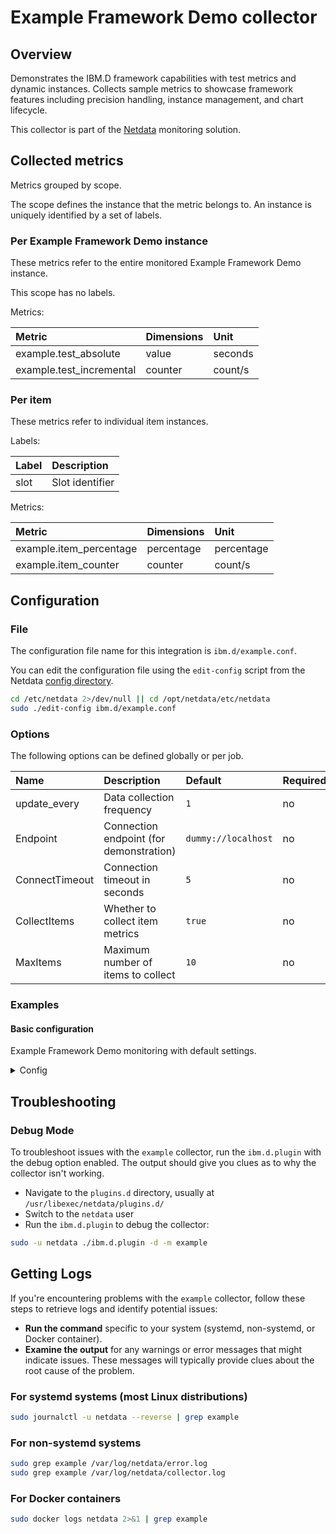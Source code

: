 # Example Framework Demo collector

## Overview

Demonstrates the IBM.D framework capabilities with test metrics and dynamic instances.
Collects sample metrics to showcase framework features including precision handling,
instance management, and chart lifecycle.


This collector is part of the [Netdata](https://github.com/netdata/netdata) monitoring solution.

## Collected metrics

Metrics grouped by scope.

The scope defines the instance that the metric belongs to. An instance is uniquely identified by a set of labels.

### Per Example Framework Demo instance


These metrics refer to the entire monitored Example Framework Demo instance.

This scope has no labels.

Metrics:

| Metric | Dimensions | Unit |
|:-------|:-----------|:-----|
| example.test_absolute | value | seconds |
| example.test_incremental | counter | count/s |



### Per item

These metrics refer to individual item instances.

Labels:

| Label | Description |
|:------|:------------|
| slot | Slot identifier |

Metrics:

| Metric | Dimensions | Unit |
|:-------|:-----------|:-----|
| example.item_percentage | percentage | percentage |
| example.item_counter | counter | count/s |


## Configuration

### File

The configuration file name for this integration is `ibm.d/example.conf`.

You can edit the configuration file using the `edit-config` script from the
Netdata [config directory](https://github.com/netdata/netdata/blob/master/docs/netdata-agent/configuration.md#the-netdata-config-directory).

```bash
cd /etc/netdata 2>/dev/null || cd /opt/netdata/etc/netdata
sudo ./edit-config ibm.d/example.conf
```

### Options

The following options can be defined globally or per job.

| Name | Description | Default | Required | Min | Max |
|:-----|:------------|:--------|:---------|:----|:----|
| update_every | Data collection frequency | `1` | no | 1 | - |
| Endpoint | Connection endpoint (for demonstration) | `dummy://localhost` | no | - | - |
| ConnectTimeout | Connection timeout in seconds | `5` | no | 1 | 300 |
| CollectItems | Whether to collect item metrics | `true` | no | - | - |
| MaxItems | Maximum number of items to collect | `10` | no | 1 | 1000 |

### Examples

#### Basic configuration

Example Framework Demo monitoring with default settings.

<details>
<summary>Config</summary>

```yaml
jobs:
  - name: local
    endpoint: dummy://localhost
```

</details>

## Troubleshooting

### Debug Mode

To troubleshoot issues with the `example` collector, run the `ibm.d.plugin` with the debug option enabled.
The output should give you clues as to why the collector isn't working.

- Navigate to the `plugins.d` directory, usually at `/usr/libexec/netdata/plugins.d/`
- Switch to the `netdata` user
- Run the `ibm.d.plugin` to debug the collector:

```bash
sudo -u netdata ./ibm.d.plugin -d -m example
```

## Getting Logs

If you're encountering problems with the `example` collector, follow these steps to retrieve logs and identify potential issues:

- **Run the command** specific to your system (systemd, non-systemd, or Docker container).
- **Examine the output** for any warnings or error messages that might indicate issues. These messages will typically provide clues about the root cause of the problem.

### For systemd systems (most Linux distributions)

```bash
sudo journalctl -u netdata --reverse | grep example
```

### For non-systemd systems

```bash
sudo grep example /var/log/netdata/error.log
sudo grep example /var/log/netdata/collector.log
```

### For Docker containers

```bash
sudo docker logs netdata 2>&1 | grep example
```
